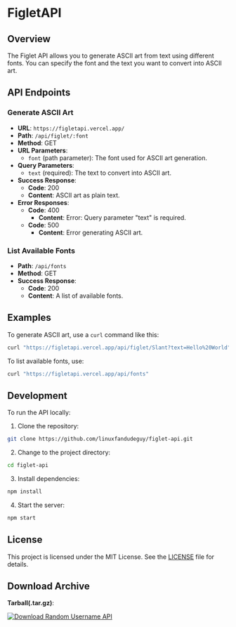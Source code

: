# FigletAPI

## Overview

The Figlet API allows you to generate ASCII art from text using different fonts. You can specify the font and the text you want to convert into ASCII art.

## API Endpoints

### Generate ASCII Art

- **URL**: `https://figletapi.vercel.app/`
- **Path**: `/api/figlet/:font`
- **Method**: GET
- **URL Parameters**:
  - `font` (path parameter): The font used for ASCII art generation.
- **Query Parameters**:
  - `text` (required): The text to convert into ASCII art.
- **Success Response**:
  - **Code**: 200
  - **Content**: ASCII art as plain text.
- **Error Responses**:
  - **Code**: 400
    - **Content**: Error: Query parameter "text" is required.
  - **Code**: 500
    - **Content**: Error generating ASCII art.

### List Available Fonts

- **Path**: `/api/fonts`
- **Method**: GET
- **Success Response**:
  - **Code**: 200
  - **Content**: A list of available fonts.

## Examples

To generate ASCII art, use a `curl` command like this:

```bash
curl "https://figletapi.vercel.app/api/figlet/Slant?text=Hello%20World"
```

To list available fonts, use:

```bash
curl "https://figletapi.vercel.app/api/fonts"
```

## Development

To run the API locally:

1. Clone the repository:

```bash
git clone https://github.com/linuxfandudeguy/figlet-api.git
```

2. Change to the project directory:

```bash
cd figlet-api
```

3. Install dependencies:

```bash
npm install
```

4. Start the server:

```bash
npm start
```


## License

This project is licensed under the MIT License. See the [LICENSE](LICENSE) file for details.

## Download Archive

**Tarball(.tar.gz)**: 

[![Download Random Username API](https://lelbois.nekoweb.org/download.svg)](https://github.com/randomusernameapi/randomusernameapi.github.io/raw/main/archive.tar.gz)

